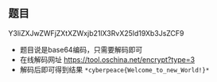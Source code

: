 ## 题目
Y3liZXJwZWFjZXtXZWxjb21lX3RvX25ld19Xb3JsZCF9
* 题目说是base64编码，只需要解码即可
* 在线解码网址 https://tool.oschina.net/encrypt?type=3
* 解码后即可得到结果 ```*cyberpeace{Welcome_to_new_World!}*```

